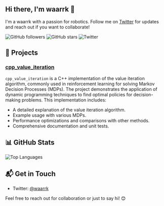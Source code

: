 ## Hi there, I'm waarrk 👋

I'm a waarrk with a passion for robotics. Follow me on [Twitter](https://twitter.com/waarrk) for updates and reach out if you want to collaborate!

![GitHub followers](https://img.shields.io/github/followers/waarrk?label=Follow&style=social)
![GitHub stars](https://img.shields.io/github/stars/waarrk?affiliations=OWNER%2CCOLLABORATOR&style=social)
![Twitter](https://img.shields.io/badge/Twitter-@waarrk-blue)

## 🚀 Projects

### [cpp_value_iteration](https://github.com/waarrk/cpp_value_iteration)
`cpp_value_iteration` is a C++ implementation of the value iteration algorithm, commonly used in reinforcement learning for solving Markov Decision Processes (MDPs). The project demonstrates the application of dynamic programming techniques to find optimal policies for decision-making problems. This implementation includes:
- A detailed explanation of the value iteration algorithm.
- Example usage with various MDPs.
- Performance optimizations and comparisons with other methods.
- Comprehensive documentation and unit tests.

## 📊 GitHub Stats
<img src="https://github-readme-stats.vercel.app/api/top-langs/?username=waarrk&layout=compact&theme=radical&hide_border=true" alt="Top Languages" />

## 📬 Get in Touch

- Twitter: [@waarrk](https://twitter.com/waarrk)

Feel free to reach out for collaboration or just to say hi! 😊
